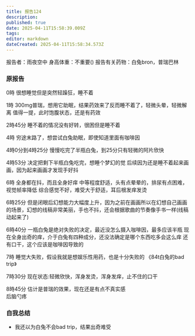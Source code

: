```yaml
---
title: 报告124
description: 
published: true
date: 2025-04-11T15:58:39.009Z
tags: 
editor: markdown
dateCreated: 2025-04-11T15:58:34.573Z
---
```


﻿报告者：雨夜空中
身高体重：不重要()
报告有关药物：白兔bron，普瑞巴林

### 原报告

0時
很想睡觉但是突然轻躁狂，睡不着

1時
300mg普瑞，想用它助眠，结果药效来了反而睡不着了，轻微头晕，轻微解离
值得一提，此时饱腹状态，还是有药效

2時45分
睡不着的情况没有好转，很困但是睡不着

4時
穷途末路了，想尝试白兔助眠，即使知道里面有咖啡因

4時0分到4時25分
慢慢吃完了半瓶白兔，到25分只有轻微的阿片欣快

4時53分
决定把剩下半瓶白兔吃完，想睡个梦幻的觉
后续因为还是睡不着起来画画，因为起来画画才发现手好抖

6時
全身都在抖，而且全身好痒
中等程度舒适，头有点晕晕的，排尿有点困难，视觉帧率降低
综合感觉不好，难受大于舒适，耳后根发痒发烫

6時25分
但是闭眼后幻想能力大幅度上升，因为之前在画画所以在幻想自己画画的场景，幻想的线稿非常美丽，手也不抖，还会根据歌曲的节奏像手书一样(线稿动起来了)

6時40分
一瓶白兔是绝对失败的决定，最近没怎么摄入咖啡因，最多应该半瓶
现在全身出奇的痒，介于白兔有四种成分，还没法确定是哪个东西吃多会这么痒
还有口干，这个应该是咖啡因导致的

7時
睡觉大失败，假设我就是想娱乐性用药，也是十分失败的
《84t白兔的bad trip》

7時30分
现在状态:轻微欣快，浑身发烫，浑身发痒，止不住的口干

8時45分
估计是普瑞的效果，现在还是有点不真实感  
后脑勺疼

### 自我总结
- 我还以为白兔不会bad trip，结果出奇难受